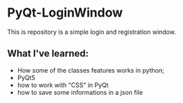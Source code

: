 # PyQt-LoginWindow

This is repository is a simple login and registration window.

## What I've learned:

* How some of the classes features works in python;
* PyQt5
* how to work with "CSS" in PyQt
* how to save some informations in a json file

